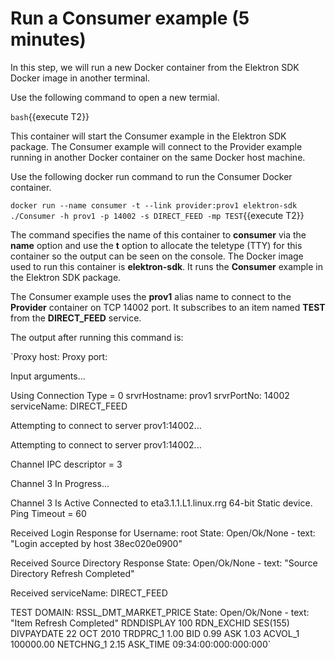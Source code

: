 # Run a Consumer example (5 minutes)

In this step, we will run a new Docker container from the Elektron SDK Docker image in another terminal. 

Use the following command to open a new termial. 

`bash`{{execute T2}}

This container will start the Consumer example in the Elektron SDK package. The Consumer example will connect to the Provider example running in another Docker container on the same Docker host machine.

Use the following docker run command to run the Consumer Docker container.

`docker run --name consumer -t --link provider:prov1 elektron-sdk ./Consumer -h prov1 -p 14002 -s DIRECT_FEED -mp TEST`{{execute T2}}

The command specifies the name of this container to **consumer** via the **name** option and use the **t** option to allocate the teletype (TTY) for this container so the output can be seen on the console. The Docker image used to run this container is **elektron-sdk**. It runs the **Consumer** example in the Elektron SDK package.

The Consumer example uses the **prov1** alias name to connect to the **Provider** container on TCP 14002 port. It subscribes to an item named **TEST** from the **DIRECT_FEED** service.

The output after running this command is:

`Proxy host:
Proxy port:

Input arguments...

Using Connection Type = 0
srvrHostname: prov1
srvrPortNo: 14002
serviceName: DIRECT_FEED

Attempting to connect to server prov1:14002...

Attempting to connect to server prov1:14002...

Channel IPC descriptor = 3

Channel 3 In Progress...

Channel 3 Is Active
Connected to eta3.1.1.L1.linux.rrg 64-bit Static device.
Ping Timeout = 60

Received Login Response for Username: root
        State: Open/Ok/None - text: "Login accepted by host 38ec020e0900"


Received Source Directory Response
        State: Open/Ok/None - text: "Source Directory Refresh Completed"

Received serviceName: DIRECT_FEED


TEST
DOMAIN: RSSL_DMT_MARKET_PRICE
State: Open/Ok/None - text: "Item Refresh Completed"
        RDNDISPLAY          100
        RDN_EXCHID          SES(155)
        DIVPAYDATE          22 OCT 2010
        TRDPRC_1            1.00
        BID                 0.99
        ASK                 1.03
        ACVOL_1             100000.00
        NETCHNG_1           2.15
        ASK_TIME            09:34:00:000:000:000`